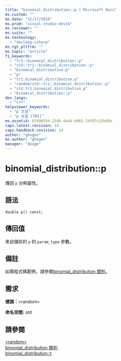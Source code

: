 ```yaml
---
title: "binomial_distribution::p | Microsoft Docs"
ms.custom: ""
ms.date: "11/17/2016"
ms.prod: "visual-studio-dev14"
ms.reviewer: ""
ms.suite: ""
ms.technology: 
  - "devlang-csharp"
ms.tgt_pltfrm: ""
ms.topic: "article"
f1_keywords: 
  - "tr1::binomial_distribution::p"
  - "std::tr1::binomial_distribution::p"
  - "binomial_distribution.p"
  - "p"
  - "tr1.binomial_distribution.p"
  - "random/std::tr1::binomial_distribution::p"
  - "std.tr1.binomial_distribution.p"
  - "binomial_distribution::p"
dev_langs: 
  - "C++"
helpviewer_keywords: 
  - "p 方法"
  - "p 方法 [TR1]"
ms.assetid: bf498554-234b-4a44-b965-24f87c15bd8e
caps.latest.revision: 14
caps.handback.revision: 14
author: "ghogen"
ms.author: "ghogen"
manager: "douge"
---
```

# binomial_distribution::p
傳回 `p` 分佈屬性。  
  
## 語法  
  
```  
double p() const;  
```  
  
## 傳回值  
 來自儲存的 `p` 的 `param_type` 參數。  
  
## 備註  
 如需程式碼範例，請參閱[binomial\_distribution 類別](/visual-cpp/standard-library/binomial-distribution-class)。  
  
## 需求  
 **標頭：**\<random\>  
  
 **命名空間:** std  
  
## 請參閱  
 [\<random\>](../Topic/%3Crandom%3E.md)   
 [binomial\_distribution 類別](/visual-cpp/standard-library/binomial-distribution-class)   
 [binomial\_distribution::t](../misc/binomial-distribution-t.md)